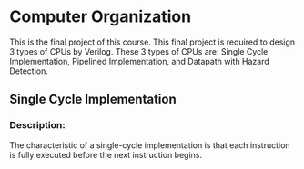 # Computer Organization
This is the final project of this course. This final project is required to design 3 types of CPUs by Verilog.
These 3 types of CPUs are: Single Cycle Implementation, Pipelined Implementation, and Datapath with Hazard Detection.

## Single Cycle Implementation
### Description:
The characteristic of a single-cycle implementation is that each instruction is fully executed before the next instruction begins.
